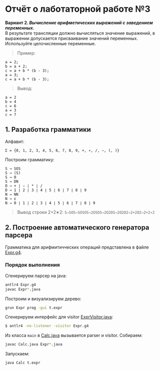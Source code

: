 # Отчёт о лаботаторной работе №3

**Вариант 2. _Вычисление арифметических выражений с заведением переменных._** <br>
В результате трансляции должно вычисляться значение выражений, в выражении допускается присваивание значений переменных. Используйте целочисленные переменные.
>Пример:
```
a = 2;
b = a + 2;
c = a + b * (b - 3);
a = 3;
c = a + b * (b - 3);
```
>Вывод:
```
a = 2
b = 4
c = 6
a = 3
c = 7
```

## 1. Разработка грамматики
Алфавит:
```
Σ = {0, 1, 2, 3, 4, 5, 6, 7, 8, 9, +, ∗, /, −, (, )}
```
Построим грамматику:
```
S → SOS
S → (S)
S → 0
S → DN
O → + ∣ − ∣ * ∣ /
D → 1 ∣ 2 ∣ 3 ∣ 4 ∣ 5 ∣ 6 ∣ 7 ∣ 8 ∣ 9
N → NN
N → ε
N → 0 ∣ 1 ∣ 2 ∣ 3 ∣ 4 ∣ 5 ∣ 6 ∣ 7 ∣ 8 ∣ 9
```
> Вывод строки 2+2∗2: ```S⇒SOS⇒SOSOS⇒2OSOS⇒2O2OS⇒2O2O2⇒2+2O2⇒2+2∗2```

## 2. Построение автоматического генератора парсера
Грамматика для арифмитичческих операций представлена в файле [Expr.g4](Expr.g4).

### Порядок выполнения
Сгенерируем парсер на java:
```bash
antlr4 Expr.g4
javac Expr*.java
```
Построим и визуализируем дерево:
```bash
grun Expr prog -gui t.expr
```
Сгенерируем интерфейс для visitor [ExprVisitor.java](ExprVisitor.java):
```bash
$ antlr4 -no-listener -visitor Expr.g4
```
Из класса ```main``` в [Calc.java](Calc.java) вызывается parser и visitor.
Собираем:
```bash
javac Calc.java Expr*.java
```
Запускаем:
```bash
java Calc t.expr
```
